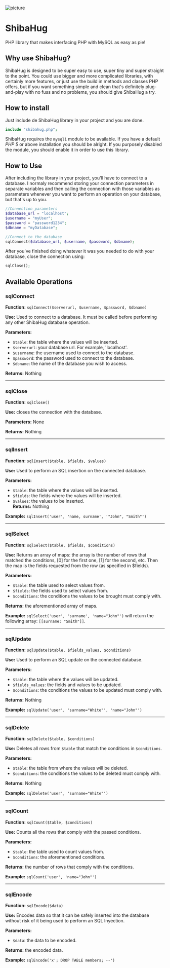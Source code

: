 ![picture](https://img.shields.io/badge/version-2.1-green.svg)

# ShibaHug
PHP library that makes interfacing PHP with MySQL as easy as pie!

## Why use ShibaHug?

ShibaHug is designed to be super easy to use, super tiny and super straight to the point. You could use bigger and more complicated libraries, with certainly more features, or just use the build in methods and classes PHP offers, but if you want something simple and clean that's definitely plug-and-play with no fuss and no problems, you should give ShibaHug a try.

## How to install
Just include de ShibaHug library in your project and you are done.
```php
include "shibahug.php";
```
ShibaHug requires the `mysqli` module to be available. If you have a default *PHP 5* or above installation you should be alright. If you purposely disabled the module, you should enable it in order to use this library.

## How to Use
After including the library in your project, you'll have to connect to a database. I normaly recommend storing your connection parameters in separate variables and then calling the connection with those variables as parameters whenever you want to perform an operation on your database, but that's up to you.

```php
//Connection parameters
$database_url = "localhost";
$username = "myUser";
$password = "password1234";
$dbname = "myDatabase";

//Connect to the database
sqlConnect($database_url, $username, $password, $dbname);
```

After you've finished doing whatever it was you needed to do with your database, close the connection using:
```php
sqlClose();
```

## Available Operations
### sqlConnect
**Function:** `sqlConnect($serverurl, $username, $password, $dbname)`

**Use:** Used to connect to a database. It must be called before performing any other ShibaHug database operation.

**Parameters:**
* `$table`: the table where the values will be inserted.
* `$serverurl`: your database url. For example, 'localhost'.
* `$username`: the username used to connect to the database.
* `$password`: the password used to connect to the database.
* `$dbname`: the name of the database you wish to access.

**Returns:** Nothing

- - - -

### sqlClose
**Function:** `sqlClose()`

**Use:** closes the connection with the database.

**Parameters:** None

**Returns:** Nothing

- - - -

### sqlInsert
**Function:** `sqlInsert($table, $fields, $values)`

**Use:** Used to perform an SQL insertion on the connected database.

**Parameters:**
 * `$table`: the table where the values will be inserted.
 * `$fields`: the fields where the values will be inserted.
 * `$values`: the values to be inserted.\
**Returns:** Nothing

**Example:** `sqlInsert('user', 'name, surname', '"John", "Smith"')`

- - - -

### sqlSelect
**Function:** `sqlSelect($table, $fields, $conditions)`

**Use:** Returns an array of maps: the array is the number of rows that matched the conditions, [0] for the first one, [1] for the second, etc. Then the map is the fields requested from the row (as specified in $fields).

**Parameters:**
 * `$table`: the table used to select values from.
 * `$fields`: the fields used to select values from.
 * `$conditions`: the conditions the values to be brought must comply with.
 
**Returns:** the aforementioned array of maps.

**Example:** `sqlSelect('user', 'surname', 'name="John"')` will return the following array: `[[surname: "Smith"]]`.

- - - -

### sqlUpdate
**Function:** `sqlUpdate($table, $fields_values, $conditions)`

**Use:** Used to perform an SQL update on the connected database.

**Parameters:**
 * `$table`: the table where the values will be updated.
 * `$fields_values`: the fields and values to be updated.
 * `$conditions`: the conditions the values to be updated must comply with.
 
**Returns:** Nothing

**Example:** `sqlUpdate('user', 'surname="White"', 'name="John"')`

- - - -

### sqlDelete
**Function:** `sqlDelete($table, $conditions)`

**Use:** Deletes all rows from `$table` that match the conditions in `$conditions`.

**Parameters:**
 * `$table`: the table from where the values will be deleted.
 * `$conditions`: the conditions the values to be deleted must comply with.
 
**Returns:** Nothing

**Example:** `sqlDelete('user', 'surname="White"')`

- - - -

### sqlCount
**Function:** `sqlCount($table, $conditions)`

**Use:** Counts all the rows that comply with the passed conditions.

**Parameters:**
 * `$table`: the table used to count values from.
 * `$conditions`: the aforementioned conditions.
 
**Returns:** the number of rows that comply with the conditions.

**Example:** `sqlCount('user', 'name="John"')`

- - - -

### sqlEncode
**Function:** `sqlEncode($data)`

**Use:** Encodes data so that it can be safely inserted into the database without risk of it being used to perform an SQL Inyection.

**Parameters:**
 * `$data`: the data to be encoded.
 
**Returns:** the encoded data.

**Example:** `sqlEncode('x'; DROP TABLE members; --')`
